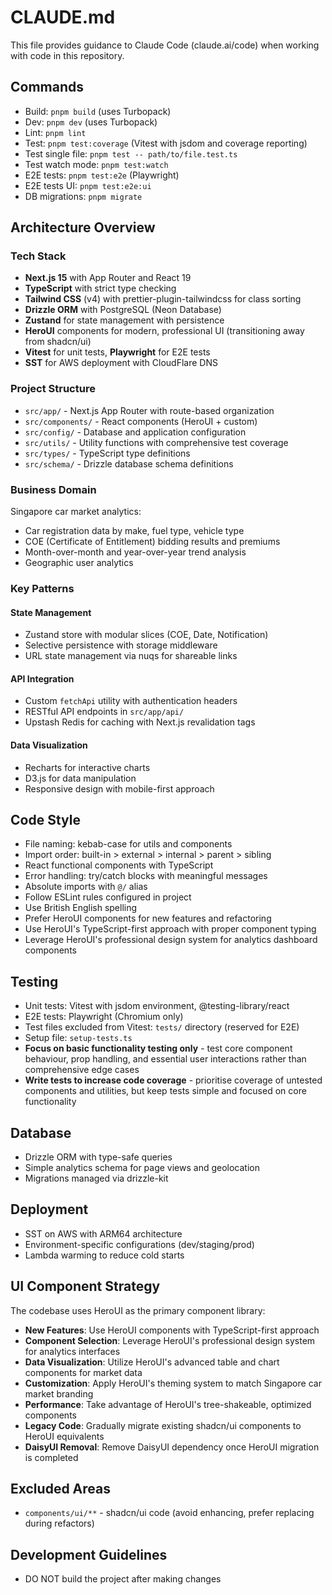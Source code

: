 # CLAUDE.md

This file provides guidance to Claude Code (claude.ai/code) when working with code in this repository.

## Commands

- Build: `pnpm build` (uses Turbopack)
- Dev: `pnpm dev` (uses Turbopack)
- Lint: `pnpm lint`
- Test: `pnpm test:coverage` (Vitest with jsdom and coverage reporting)
- Test single file: `pnpm test -- path/to/file.test.ts`
- Test watch mode: `pnpm test:watch`
- E2E tests: `pnpm test:e2e` (Playwright)
- E2E tests UI: `pnpm test:e2e:ui`
- DB migrations: `pnpm migrate`

## Architecture Overview

### Tech Stack

- **Next.js 15** with App Router and React 19
- **TypeScript** with strict type checking
- **Tailwind CSS** (v4) with prettier-plugin-tailwindcss for class sorting
- **Drizzle ORM** with PostgreSQL (Neon Database)
- **Zustand** for state management with persistence
- **HeroUI** components for modern, professional UI (transitioning away from shadcn/ui)
- **Vitest** for unit tests, **Playwright** for E2E tests
- **SST** for AWS deployment with CloudFlare DNS

### Project Structure

- `src/app/` - Next.js App Router with route-based organization
- `src/components/` - React components (HeroUI + custom)
- `src/config/` - Database and application configuration
- `src/utils/` - Utility functions with comprehensive test coverage
- `src/types/` - TypeScript type definitions
- `src/schema/` - Drizzle database schema definitions

### Business Domain

Singapore car market analytics:

- Car registration data by make, fuel type, vehicle type
- COE (Certificate of Entitlement) bidding results and premiums
- Month-over-month and year-over-year trend analysis
- Geographic user analytics

### Key Patterns

#### State Management

- Zustand store with modular slices (COE, Date, Notification)
- Selective persistence with storage middleware
- URL state management via nuqs for shareable links

#### API Integration

- Custom `fetchApi` utility with authentication headers
- RESTful API endpoints in `src/app/api/`
- Upstash Redis for caching with Next.js revalidation tags

#### Data Visualization

- Recharts for interactive charts
- D3.js for data manipulation
- Responsive design with mobile-first approach

## Code Style

- File naming: kebab-case for utils and components
- Import order: built-in > external > internal > parent > sibling
- React functional components with TypeScript
- Error handling: try/catch blocks with meaningful messages
- Absolute imports with `@/` alias
- Follow ESLint rules configured in project
- Use British English spelling
- Prefer HeroUI components for new features and refactoring
- Use HeroUI's TypeScript-first approach with proper component typing
- Leverage HeroUI's professional design system for analytics dashboard components

## Testing

- Unit tests: Vitest with jsdom environment, @testing-library/react
- E2E tests: Playwright (Chromium only)
- Test files excluded from Vitest: `tests/` directory (reserved for E2E)
- Setup file: `setup-tests.ts`
- **Focus on basic functionality testing only** - test core component behaviour, prop handling, and essential user interactions rather than comprehensive edge cases
- **Write tests to increase code coverage** - prioritise coverage of untested components and utilities, but keep tests simple and focused on core functionality

## Database

- Drizzle ORM with type-safe queries
- Simple analytics schema for page views and geolocation
- Migrations managed via drizzle-kit

## Deployment

- SST on AWS with ARM64 architecture
- Environment-specific configurations (dev/staging/prod)
- Lambda warming to reduce cold starts

## UI Component Strategy

The codebase uses HeroUI as the primary component library:

- **New Features**: Use HeroUI components with TypeScript-first approach
- **Component Selection**: Leverage HeroUI's professional design system for analytics interfaces
- **Data Visualization**: Utilize HeroUI's advanced table and chart components for market data
- **Customization**: Apply HeroUI's theming system to match Singapore car market branding
- **Performance**: Take advantage of HeroUI's tree-shakeable, optimized components
- **Legacy Code**: Gradually migrate existing shadcn/ui components to HeroUI equivalents
- **DaisyUI Removal**: Remove DaisyUI dependency once HeroUI migration is completed

## Excluded Areas

- `components/ui/**` - shadcn/ui code (avoid enhancing, prefer replacing during refactors)

## Development Guidelines

- DO NOT build the project after making changes